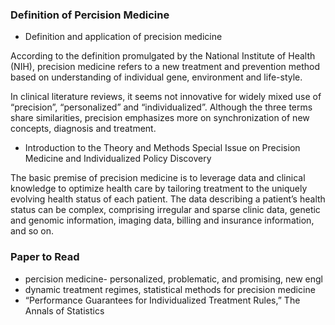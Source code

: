 


### Definition of Percision Medicine 

* Definition and application of precision medicine

According to the definition promulgated by the National Institute
of Health (NIH), precision medicine refers to a new treatment
and prevention method based on understanding of individual gene,
environment and life-style.

In clinical literature reviews, it seems not innovative for widely
mixed use of “precision”, “personalized” and “individualized”.
Although the three terms share similarities, precision emphasizes
more on synchronization of new concepts, diagnosis and
treatment.


* Introduction to the Theory and Methods Special Issue on Precision Medicine and Individualized Policy Discovery

The basic premise of precision medicine is to leverage data
and clinical knowledge to optimize health care by tailoring
treatment to the uniquely evolving health status of each patient.
The data describing a patient’s health status can be complex,
comprising irregular and sparse clinic data, genetic and genomic
information, imaging data, billing and insurance information,
and so on.

### Paper to Read

* percision medicine- personalized, problematic, and promising, new engl
* dynamic treatment regimes, statistical methods for precision medicine
* “Performance Guarantees for Individualized
Treatment Rules,” The Annals of Statistics




